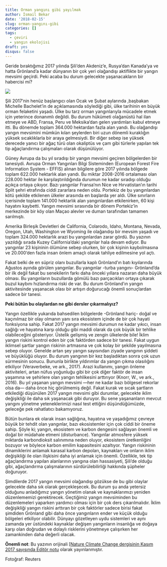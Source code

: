 ```yaml
---
title: Orman yangını gibi yayılmak
author: İsmail Bekar
date: '2018-02-15'
slug: orman-yangını-gibi
categories: []
tags:
  - çeviri
  - yangın ekolojisi
draft: yes
disqus: false
---
```


Geride bıraktığımız 2017 yılında Şili’den Akdeniz’e, Rusya’dan Kanada’ya ve hatta Grönland’a kadar dünyanın bir çok yeri olağandışı aktiflikte bir yangın mevsimi geçirdi. Peki acaba bu durum gelecekte yaşanacakların bir habercisi mi?

![](/posts/2019-08-19-orman-yangını-gibi_files/tumblr_inline_p0zy4lrlxJ1qmnyaj_500.jpg)

Şili 2017’nin henüz başlangıcı olan Ocak ve Şubat aylarında ,başbakan Michelle Bachelet’in de açıklamasında söylediği gibi, ülke tarihinin en büyük orman felaketini yaşadı. Ülke bu tarz orman yangınlarıyla mücadele etmek için yeterince donanımlı değildi. Bu durum hükümeti olağanüstü hal ilan etmeye ve ABD, Fransa, Peru ve Meksika’dan gelen yardımları kabul etmeye itti. Bu dönemde toplam 364.000 hektardan fazla alan yandı. Bu olağandışı yangın mevsimini mümkün kılan şeylerden biri uzun dönemli kuraklığın yüksek sıcaklıklarla bir araya gelmesiydi. Bir diğer sebep ise yüksek derecede yanıcı bir ağaç türü olan okaliptüs ve çam gibi türlerle yapılan tek tip ağaçlandırma çalışmaları olarak düşünülüyor.

Güney Avrupa da bu yıl sıradışı bir yangın mevsimi geçiren bölgelerden bir tanesiydi. Avrupa Orman Yangınları Bilgi Sisteminden (European Forest Fire Information System - EFFIS) alınan bilgilere göre 2017 yılında bölgede toplam 622.000 hektarlık alan yandı. Bu miktar 2008-2016 ortalaması olan 228.000 hektar ile karşılaştırıldığında durumun ne kadar sıradışı olduğu açıkça ortaya çıkıyor. Bazı yangınlar Fransa’nın Nice ve Hırvatistan’ın tarihi Split şehri etrafında ciddi zararlara neden oldu. Portekiz de bu yangınlardan kötü şekilde etkilenen ülkeler arasında en başlarda yer aldı. Ülke sınırların içerisinde toplam 141.000 hektarlık alan yangınlardan etkilenirken, 60 kişi hayatını kaybetti. Yangın mevsimi sırasında bir dönem Portekiz’in merkezinde bir köy olan Maçao alevler ve duman tarafından tamamen sarılmıştı.

Amerika Birleşik Devletleri de California, Colarodo, Idaho, Montana, Nevada, Oregon, Utah, Washington ve Wyoming ile olağandışı bir mevsim yaşadı ve toplam 324.000 hektarlık arazi bu yangınlardan zarar gördü. Bu yazının yazıldığı sırada Kuzey California’daki yangınlar hala devam ediyor. Bu yangınlar 23 kişininin ölümüne sebep olurken, bir çok kişinin kaybolmasına ve 20.000’den fazla insan önlem amaçlı olarak tahliye edilmesine yol açtı.

Fakat belki de en süpriz olanı buzullarla kaplı Grönland’ın batı kıyılarında Ağustos ayında görülen yangınlar. Bu yangınlar -turba yangını- Grönland’da bir ilk değil fakat bu senekilerin farkı daha önceki yıllara nazaran daha büyük olması. Bu yangınların buzullarda gömülü bazı parçacıkları ortaya çıkarak buzul kaybını hızlandırma riski de var. Bu durum Grönland’ın yangın aktivitesinde yaşanacak olası bir artışın doğurucağı önemli sonuçlardan sadece bir tanesi.

**Peki bütün bu olaylardan ne gibi dersler çıkarmalıyız?**

Yangın özellikle yukarıda bahsedilen bölgelerde -Grönland hariç- doğal ve kaçınılmaz bir olay olmanın yanı sıra ekosistem içinde de bir çok hayati fonksiyona sahip. Fakat 2017 yangın mevsimi durumun ne kadar yıkıcı, insan sağlığı ve hayatına karşı olduğu gibi maddi olarak da çok büyük bir tehlike olabileceğini gösteriyor. Üstelik gelişmiş ve zengin ülkelerde bile! İklim yangın riskini kontrol eden bir çok faktörden sadece bir tanesi. Fakat uygun iklimsel şartlar yangın riskinin artmasına ve çok kolay bir şekilde yayılmasına sebep oluyor. Genelde artan şey yangın sayısından ziyade yangının şiddeti ve büyüklüğü oluyor. Bu durum yangının bir kez başladıktan sonra çok uzun sürmesinin sonucu. Bununla birlikte yıldırımlar da yangın çıkma olasılığını etkiliyor (Veraverbeke, ve ark., 2017). Arazi kullanımı, yangın önleme aktiviteleri, artan nüfus yoğunluğu gibi bir çok diğer faktör de insan yaşamına ve şehirlere olan yangın tehlikesini arttırıyor (Knorr, W., ve ark., 2016). Bu yıl yaşanan yangın mevsimi —her ne kadar bazı bölgesel rekorlar olsa da— daha önce hiç görülmemiş değil. Fakat kurak ve sıcak şartların etkilediği düşünülen 2017 yangın mevsimi gibi durumlar, gelecekte iklim değişikliği ile daha sık yaşanacak gibi duruyor. Bu sene yaşananların mevcut yangını yönetme yeteneklerimizi nasıl test ettiğini düşündüğümüzde, geleceğe pek rahatlatıcı bakamıyoruz.

Bütün bunlara ek olarak insan sağlığına, hayatına ve yaşadığımız çevreye büyük bir tehdit olan yangınlar, bazı ekosistemler için çok ciddi bir öneme sahip. Şöyle ki; yangın, ekosistem ve karbon dengesini sağlayan önemli ve doğal bir müdahale etmeni (disturbance). Yangınlar atmosfere yüksek miktarda karbondioksit salınımına neden oluyor, ekosistem üretkenliğini bozuyor ve böylece karbon emilim kapasitesini azaltıyor. Yangın riskininin dinamiklerini anlamak karasal karbon depoları, kaynakları ve onların iklim değişikliği ile olan ilişkisini daha iyi anlamak için önemli. Özellikle, tek tip ağaçlandırma yapılan alanlarının yangına olan hassasiyeti, Şili’de olduğu gibi, ağaçlandırma çalışmalarının sürdürülebilirliği hakkında şüpheler doğuruyor.

Şimdilerde 2017 yangın mevsimi olağandışı gözükse de bu gibi olaylar gelecekte daha sık olarak gerçekleşecek. Bu durum şu anda yetersiz olduğunu anladığımız yangın yönetim olanak ve kaynaklarımızı yeniden düzenlememizi gerektirecek. Geçtiğimiz yangın mevsiminden bu düzenlemeleri yaparken yardımcı olması için bir çok ders çıkarılmalıdır. İklim değişikliği yangın riskini arttıran bir çok faktörler sadece birisi fakat şimdiden Grönland gibi daha önce yangınların ender ve küçük olduğu bölgeleri etkiliyor olabilir. Dünyayı gözetleyen uydu sistemleri ve aynı zamanda yer üstündeki kaynaklar değişen yangınların insanlığa ve doğaya karşı olan doğrudan ve dolaylı risklerini yönetmeye çalışırken her zamankinden daha değerli olacak.

**Önemli not**: Bu yazının orijinali [[Nature Climate Change dergisinin Kasım 2017 sayısında Editör notu](https://www.nature.com/articles/nclimate3432) olarak yayınlanmıştır.

Fotoğraf: Reuters